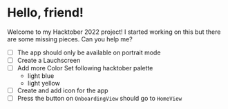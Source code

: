 # Hello, friend!

Welcome to my Hacktober 2022 project! I started working on this but there are some 
missing pieces. Can you help me?

- [ ] The app should only be available on portrait mode
- [ ] Create a Lauchscreen
- [ ] Add more Color Set following hacktober palette 
     - light blue
     - light yellow
- [ ] Create and add icon for the app
- [ ] Press the button on `OnboardingView` should go to `HomeView`
